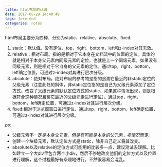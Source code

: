 ```yaml
---
title: html布局的认识
date: 2017-06-29 14:40:49
tags: fore-end
categories: notes
---
```

html布局主要分为四种，分别为static、relative、absolute、fixed.
<!--more-->
1. static：默认值。没有定位，top，right，bottom，left和z-index对其无效。
2. relative：相对布局。指的是相对于它本身在文档流中的位置的定位。具体的就是相对于本身父元素内同级元素的定位，也就是上一个同级元素，如果没有同级元素，则是相对于它自身的父元素的定位。通过top，right，bottom，left确定位置，可通过z-index对其进行层次分级。
3. absolute：绝对布局。绝对布局的参考物是指的追溯它最近的非static定位的父级元素（注意此处的斜体，非static定位指的是自己为父级元素添加了定位方式，改变了父级元素的默认定位方式的static，如果这种情况出现，则是根据符合这种情况且离它最近的父级元素进行定位）。通过top，right，bottom，left确定位置，可通过z-index对其进行层次分级。
4. fixed:相对于浏览器窗口进行定位，通过top，right，bottom，left确定位置，可通过z-index对其进行层次分级。

*ps:*
-   父级元素不一定是本身父元素，但是有可能是本身的父元素，视情况而定。
-   创建一个块级元素，默认定位方式是static，除非自己定义将其改变。
-   absolute以及relative的定位方式可能用的比较多一点，建议测试去理解。比如建立一个大div里包含两个小div，然后不停地改变他们的定位方式以及位置进行理解，这个过程最好有条理地进行，不然很容易会混乱。